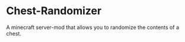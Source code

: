 Chest-Randomizer
================

A minecraft server-mod that allows you to randomize the contents of a chest.

